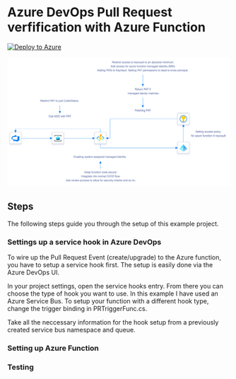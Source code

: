 # Azure DevOps Pull Request verfification with Azure Function

[![Deploy to Azure](https://aka.ms/deploytoazurebutton)](https://portal.azure.com/#create/Microsoft.Template/uri/https%3A%2F%2Fraw.githubusercontent.com%2Fjplck%2Fpr-commit-message-verifier-function%2Fmain%2Fscripts%2Fdeploy.json)

![PR Update Architecture](./docs/pr_update.png)

## Steps
The following steps guide you through the setup of this example project.

### Settings up a service hook in Azure DevOps
To wire up the Pull Request Event (create/upgrade) to the Azure function, you have to setup a service hook first. The setup is easily done via the Azure DevOps UI. 

In your project settings, open the service hooks entry. From there you can choose the type of hook you want to use. In this example I have used an Azure Service Bus. To setup your function with a different hook type, change the trigger binding in PRTriggerFunc.cs.

Take all the neccessary information for the hook setup from a previously created service bus namespace and queue.

### Setting up Azure Function

### Testing
